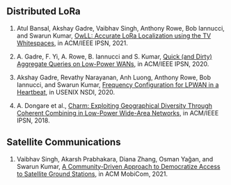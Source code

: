 ## Distributed LoRa

1. Atul Bansal, Akshay Gadre, Vaibhav Singh, Anthony Rowe, Bob Iannucci, and Swarun Kumar, [OwLL: Accurate LoRa Localization using the TV Whitespaces](), in ACM/IEEE IPSN, 2021.

1. A. Gadre, F. Yi, A. Rowe, B. Iannucci and S. Kumar, [Quick (and Dirty) Aggregate Queries on Low-Power WANs](https://ieeexplore.ieee.org/abstract/document/9111018), in ACM/IEEE IPSN, 2020.

1. Akshay Gadre, Revathy Narayanan, Anh Luong, Anthony Rowe, Bob Iannucci, and Swarun Kumar, [Frequency Configuration for LPWAN in a Heartbeat](https://www.usenix.org/conference/nsdi20/presentation/gadre), in USENIX NSDI, 2020.

1. A. Dongare et al., [Charm: Exploiting Geographical Diversity Through Coherent Combining in Low-Power Wide-Area Networks](https://ieeexplore.ieee.org/abstract/document/8480036), in ACM/IEEE IPSN, 2018.

## Satellite Communications

1. Vaibhav Singh, Akarsh Prabhakara, Diana Zhang, Osman Yağan, and Swarun Kumar, [A Community-Driven Approach to Democratize Access to Satellite Ground Stations](https://dl.acm.org/doi/abs/10.1145/3447993.3448630), in ACM MobiCom, 2021.
